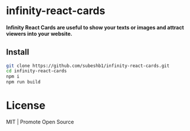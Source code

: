 # infinity-react-cards
#### Infinity React Cards are useful to show your texts or images and attract viewers into your website.

## Install


```sh
git clone https://github.com/subeshb1/infinity-react-cards.git
cd infinity-react-cards
npm i
npm run build

```

# License

MIT | Promote Open Source 
